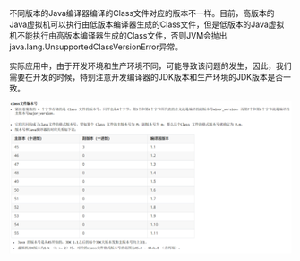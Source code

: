 不同版本的Java编译器编译的Class文件对应的版本不一样。目前，高版本的Java虚拟机可以执行由低版本编译器生成的Class文件，但是低版本的Java虚拟机不能执行由高版本编译器生成的Class文件，否则JVM会抛出java.lang.UnsupportedClassVersionError异常。

实际应用中，由于开发环境和生产环境不同，可能导致该问题的发生，因此，我们需要在开发的时候，特别注意开发编译器的JDK版本和生产环境的JDK版本是否一致。

![image-20240104151035801](image/image-20240104151035801.png)